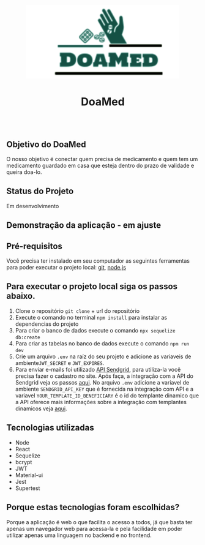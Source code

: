 
<p align="center">
  <a>
    <img width="400" src="logo-doaMed.png">
  </a>
</p>
<h1 align="center">DoaMed</h1>
</br>
</br>

## Objetivo do DoaMed

O nosso objetivo é conectar quem precisa de medicamento e quem tem um medicamento guardado em casa que esteja dentro do prazo de validade e queira doa-lo.

## Status do Projeto

Em desenvolvimento

## Demonstração da aplicação - em ajuste


## Pré-requisitos

Você precisa ter instalado em seu computador as seguintes ferramentas para poder executar o projeto local: [git](https://git-scm.com/downloads), [node.js](https://nodejs.org/en/download/)

## Para executar o projeto local siga os passos abaixo.

1. Clone o repositório `git clone` + url do repositório
2. Execute o comando no terminal `npm install` para instalar as dependencias do projeto
3. Para criar o banco de dados execute o comando `npx sequelize db:create`
4. Para criar as tabelas no banco de dados execute o comando `npm run dev`
5. Crie um arquivo `.env` na raíz do seu projeto e adicione as variaveis de ambiente`JWT_SECRET` e `JWT_EXPIRES`.
6. Para enviar e-mails foi utilizado [API Sendgrid](https://sendgrid.com/), para utiliza-la você precisa fazer o cadastro no site. Após faça, a integração com a API do Sendgrid veja os passos [aqui](https://github.com/sendgrid/sendgrid-nodejs/tree/main/packages/mail). No arquivo `.env` adicione a variavel de ambiente `SENDGRID_API_KEY` que é fornecida na integração com API e a variavel `YOUR_TEMPLATE_ID_BENEFICIARY` é o id do templante dinamico que a API oferece mais informações sobre a integração com templantes dinamicos veja [aqui](https://sendgrid.com/docs/api-reference/).

## Tecnologias utilizadas

- Node
- React
- Sequelize
- bcrypt
- JWT
- Material-ui
- Jest
- Supertest

## Porque estas tecnologias foram escolhidas?

Porque a aplicação é web o que facilita o acesso a todos, já que basta ter apenas um navegador web para acessa-la e pela facilidade em poder utilizar apenas uma linguagem no backend e no frontend.
